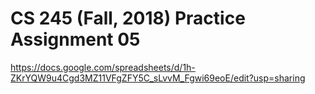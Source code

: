# CS 245 (Fall, 2018) Practice Assignment 05

https://docs.google.com/spreadsheets/d/1h-ZKrYQW9u4Cgd3MZ11VFgZFY5C_sLvvM_Fgwi69eoE/edit?usp=sharing